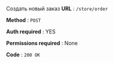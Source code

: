 Создать новый заказ
**URL** : `/store/order`

**Method** : `POST`

**Auth required** : YES

**Permissions required** : None

**Code** : `200 OK`